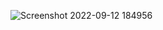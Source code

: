 ![Screenshot 2022-09-12 184956](https://user-images.githubusercontent.com/93247057/189666338-9ecf70a5-244f-445d-a39e-77e9acd63e29.png)
